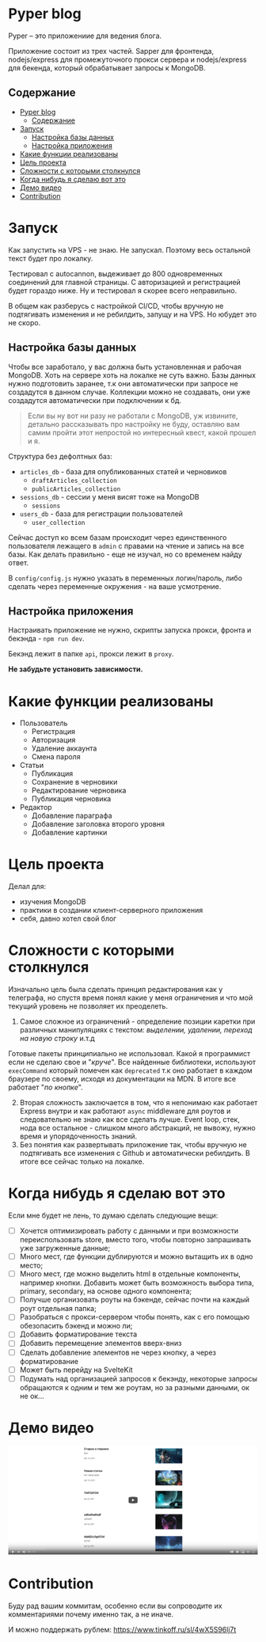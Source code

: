 # Pyper blog

Pyper – это приложениие для ведения блога.

Приложение состоит из трех частей. Sapper для фронтенда, nodejs/express для промежуточного прокси сервера и nodejs/express для бекенда, который обрабатывает запросы к MongoDB.

## Содержание
- [Pyper blog](#pyper-blog)
  - [Содержание](#содержание)
- [Запуск](#запуск)
  - [Настройка базы данных](#настройка-базы-данных)
  - [Настройка приложения](#настройка-приложения)
- [Какие функции реализованы](#какие-функции-реализованы)
- [Цель проекта](#цель-проекта)
- [Сложности с которыми столкнулся](#сложности-с-которыми-столкнулся)
- [Когда нибудь я сделаю вот это](#когда-нибудь-я-сделаю-вот-это)
- [Демо видео](#демо-видео)
- [Contribution](#contribution)

# Запуск

Как запустить на VPS - не знаю. Не запускал. Поэтому весь остальной текст будет про локалку.

Тестировал с autocannon, выдеживает до 800 одновременных соединений для главной страницы. С авторизацией и регистрацией будет гораздо ниже. Ну и тестировал я скорее всего неправильно.

В общем как разберусь с настройкой CI/CD, чтобы вручную не подтягивать изменения и не ребилдить, запущу и на VPS. Но юбудет это не скоро.


## Настройка базы данных

Чтобы все заработало, у вас должна быть установленная и рабочая MongoDB. Хоть на сервере хоть на локалке не суть важно. Базы данных нужно подготовить заранее, т.к они автоматически при запросе не создадутся в данном случае. Коллекции можно не создавать, они уже создадутся автоматически при подключении к бд.

> Если вы ну вот ни разу не работали с MongoDB, уж извините, детально рассказывать про настройку не буду, оставляю вам самим пройти этот непростой но интересный квест, какой прошел и я.

Структура без дефолтных баз:

- `articles_db` - база для опубликованных статей и черновиков
  - `draftArticles_collection`
  - `publicArticles_collection`
- `sessions_db` - сессии у меня висят тоже на MongoDB
  - `sessions`
- `users_db` - база для регистрации пользователей
  - `user_collection`

Сейчас доступ ко всем базам происходит через единственного пользователя лежащего в `admin` с правами на чтение и запись на все базы. Как делать правильно - еще не изучал, но со временем найду ответ.

В `config/config.js` нужно указать в переменных логин/пароль, либо сделать через переменные окружения - на ваше усмотрение.


## Настройка приложения

Настраивать приложение не нужно, скрипты запуска прокси, фронта и бекэнда - `npm run dev`.

Бекэнд лежит в папке `api`, прокси лежит в `proxy`.

**Не забудьте установить зависимости.**

# Какие функции реализованы
- Пользователь
  - Регистрация
  - Авторизация
  - Удаление аккаунта
  - Смена пароля
- Статьи
  - Публикация
  - Сохранение в черновики
  - Редактирование черновика
  - Публикация черновика
- Редактор
  - Добавление параграфа
  - Добавление заголовка второго уровня
  - Добавление картинки

# Цель проекта

Делал для:
- изучения MongoDB
- практики в создании клиент-серверного приложения
- себя, давно хотел свой блог

# Сложности с которыми столкнулся

Изначально цель была сделать принцип редактирования как у телеграфа, но спустя время понял какие у меня ограничения и что мой текущий уровень не позволяет их преоделеть.

1. Самое сложное из ограничений - определение позиции каретки при различных манипуляциях с текстом: *выделении, удалении, переход на новую строку* и.т.д

Готовые пакеты принципиально не использовал. Какой я программист если не сделаю свое и "*круче*". Все найденные библиотеки, используют `execCommand` который помечен как `deprecated` т.к оно работает в каждом браузере по своему, исходя из документации на MDN. В итоге все работает "*по кнопке*".

2. Вторая сложность заключается в том, что я непонимаю как работает Express внутри и как работают `async` middleware для роутов и следовательно не знаю как все сделать лучше. Event loop, стек, нода все остальное - слишком много абстракций, не вывожу, нужно время и упорядоченность знаний.
3. Без понятия как развертывать приложение так, чтобы вручную не подтягивать все изменения с Github и автоматически ребилдить. В итоге все сейчас только на локалке.

# Когда нибудь я сделаю вот это

Если мне будет не лень, то думаю сделать следующие вещи:

- [ ] Хочется оптимизировать работу с данными и при возможности переиспользовать store, вместо того, чтобы повторно запрашивать уже загруженные данные;
- [ ] Много мест, где функции дублируются и можно вытащить их в одно место;
- [ ] Много мест, где можно выделить html в отдельные компоненты, например кнопки. Добавить может быть возможность выбора типа, primary, secondary, на основе одного компонента;
- [ ] Получше организовать роуты на бэкенде, сейчас почти на каждый роут отдельная папка;
- [ ] Разобраться с прокси-сервером чтобы понять, как с его помощью обезопасить бэкенд и можно ли;
- [ ] Добавить форматирование текста
- [ ] Добавить перемещение элементов вверх-вниз
- [ ] Сделать добавление элементов не через кнопку, а через форматирование
- [ ] Может быть перейду на SvelteKit
- [ ] Подумать над организацией запросов к бекэнду, некоторые запросы обращаются к одним и тем же роутам, но за разными данными, ок не ок...

# Демо видео

[![Sapper/Express/MongoDB demo video](img/DemoVideo.png)](https://youtu.be/Vl1mEO2HqNg)

# Contribution

Буду рад вашим коммитам, особенно если вы сопроводите их комментариями почему именно так, а не иначе.

И можно поддержать рублем: https://www.tinkoff.ru/sl/4wX5S96lj7t